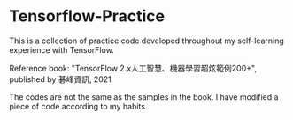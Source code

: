 # Tensorflow-Practice
This is a collection of practice code developed throughout my self-learning experience with TensorFlow.

Reference book: "TensorFlow 2.x人工智慧、機器學習超炫範例200+", published by 碁峰資訊, 2021

The codes are not the same as the samples in the book. I have modified a piece of code according to my habits.
